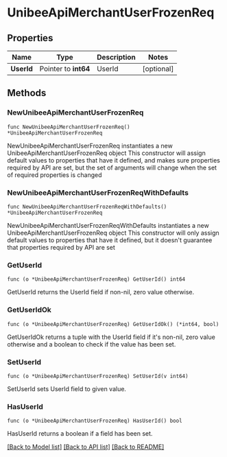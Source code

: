 # UnibeeApiMerchantUserFrozenReq

## Properties

Name | Type | Description | Notes
------------ | ------------- | ------------- | -------------
**UserId** | Pointer to **int64** | UserId | [optional] 

## Methods

### NewUnibeeApiMerchantUserFrozenReq

`func NewUnibeeApiMerchantUserFrozenReq() *UnibeeApiMerchantUserFrozenReq`

NewUnibeeApiMerchantUserFrozenReq instantiates a new UnibeeApiMerchantUserFrozenReq object
This constructor will assign default values to properties that have it defined,
and makes sure properties required by API are set, but the set of arguments
will change when the set of required properties is changed

### NewUnibeeApiMerchantUserFrozenReqWithDefaults

`func NewUnibeeApiMerchantUserFrozenReqWithDefaults() *UnibeeApiMerchantUserFrozenReq`

NewUnibeeApiMerchantUserFrozenReqWithDefaults instantiates a new UnibeeApiMerchantUserFrozenReq object
This constructor will only assign default values to properties that have it defined,
but it doesn't guarantee that properties required by API are set

### GetUserId

`func (o *UnibeeApiMerchantUserFrozenReq) GetUserId() int64`

GetUserId returns the UserId field if non-nil, zero value otherwise.

### GetUserIdOk

`func (o *UnibeeApiMerchantUserFrozenReq) GetUserIdOk() (*int64, bool)`

GetUserIdOk returns a tuple with the UserId field if it's non-nil, zero value otherwise
and a boolean to check if the value has been set.

### SetUserId

`func (o *UnibeeApiMerchantUserFrozenReq) SetUserId(v int64)`

SetUserId sets UserId field to given value.

### HasUserId

`func (o *UnibeeApiMerchantUserFrozenReq) HasUserId() bool`

HasUserId returns a boolean if a field has been set.


[[Back to Model list]](../README.md#documentation-for-models) [[Back to API list]](../README.md#documentation-for-api-endpoints) [[Back to README]](../README.md)


